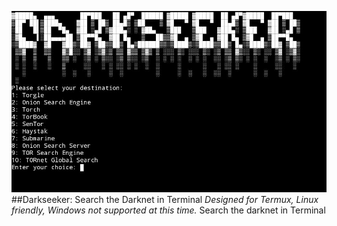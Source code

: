 ![ds](https://github.com/chameleonhash/hostedfiles/blob/main/assets/pics/darkseeker.JPG?raw=true)
##Darkseeker:  Search the Darknet in Terminal
*Designed for Termux, Linux friendly, Windows not supported at this time.*
Search the darknet in Terminal
